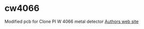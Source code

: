 # cw4066
Modified pcb for Clone PI W 4066 metal detector
[Authors web site](http://fandy.ucoz.org/publ/)
